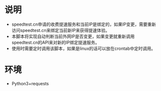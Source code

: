 # 说明
* speedtest.cn申请的收费提速服务和当前IP是绑定的，如果IP变更，需要重新访问speedtest.cn来绑定当前新IP来获得提速体验。
* 本脚本将实现自动判断当前外网IP是否变更，如果变更就重新调用speedtest.cn的API来对新的IP绑定提速服务。
* 使用时需要定时调用该脚本，如果是linux的话可以放在crontab中定时调用。

# 环境
* Python3+requests
